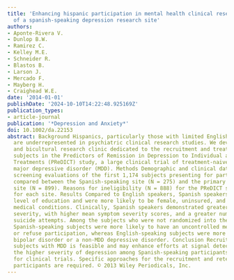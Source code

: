 ```yaml
---
title: 'Enhancing hispanic participation in mental health clinical research: Development
  of a spanish-speaking depression research site'
authors:
- Aponte-Rivera V.
- Dunlop B.W.
- Ramirez C.
- Kelley M.E.
- Schneider R.
- Blastos B.
- Larson J.
- Mercado F.
- Mayberg H.
- Craighead W.E.
date: '2014-01-01'
publishDate: '2024-10-10T14:22:48.925169Z'
publication_types:
- article-journal
publication: '*Depression and Anxiety*'
doi: 10.1002/da.22153
abstract: Background Hispanics, particularly those with limited English proficiency,
  are underrepresented in psychiatric clinical research studies. We developed a bilingual
  and bicultural research clinic dedicated to the recruitment and treatment of Spanish-speaking
  subjects in the Predictors of Remission in Depression to Individual and Combined
  Treatments (PReDICT) study, a large clinical trial of treatment-naive subjects with
  major depressive disorder (MDD). Methods Demographic and clinical data derived from
  screening evaluations of the first 1,174 subjects presenting for participation were
  compared between the Spanish-speaking site (N = 275) and the primary English-speaking
  site (N = 899). Reasons for ineligibility (N = 888) for the PReDICT study were tallied
  for each site. Results Compared to English speakers, Spanish speakers had a lower
  level of education and were more likely to be female, uninsured, and have uncontrolled
  medical conditions. Clinically, Spanish speakers demonstrated greater depression
  severity, with higher mean symptom severity scores, and a greater number of previous
  suicide attempts. Among the subjects who were not randomized into the PReDICT study,
  Spanish-speaking subjects were more likely to have an uncontrolled medical condition
  or refuse participation, whereas English-speaking subjects were more likely to have
  bipolar disorder or a non-MDD depressive disorder. Conclusion Recruitment of Hispanic
  subjects with MDD is feasible and may enhance efforts at signal detection, given
  the higher severity of depression among Spanish-speaking participants presenting
  for clinical trials. Specific approaches for the recruitment and retention of Spanish-speaking
  participants are required. © 2013 Wiley Periodicals, Inc.
---
```

